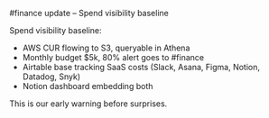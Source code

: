 #finance update – Spend visibility baseline

Spend visibility baseline:
- AWS CUR flowing to S3, queryable in Athena
- Monthly budget $5k, 80% alert goes to #finance
- Airtable base tracking SaaS costs (Slack, Asana, Figma, Notion, Datadog, Snyk)
- Notion dashboard embedding both

This is our early warning before surprises.
